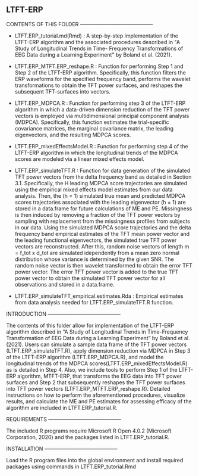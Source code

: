 ## LTFT-ERP
CONTENTS OF THIS FOLDER 
——————————————

* LTFT.ERP_tutorial.md(Rmd) : A step-by-step implementation of the LTFT-ERP algorithm and the associated procedures described in "A Study of Longitudinal Trends in Time-                                       Frequency Transformations of EEG Data during a Learning Experiment" by Boland et al. (2021).

* LTFT.ERP_MTFT.ERP_reshape.R : Function for performing Step 1 and Step 2 of the LTFT-ERP algorithm. Specifically, this function filters the ERP waveforms for the specified                                     frequency band, performs the wavelet transformations to obtain the TFT power surfaces, and reshapes the subsequent TFT-surfaces into vectors.

* LTFT.ERP_MDPCA.R : Function for performing step 3 of the LTFT-ERP algorithm in which a data-driven dimension reduction of the TFT power vectors is employed via                                      multidimensional principal component analysis (MDPCA). Specifically, this function estimates the trial-specific covariance matrices, the marginal covariance                      matrix, the leading eigenvectors, and the resulting MDPCA scores.

* LTFT.ERP_mixedEffectsModel.R : Function for performing step 4 of the LTFT-ERP algorithm in which the longitudinal trends of the MDPCA scores are modeled via a linear mixed                                      effects model.

* LTFT.ERP_simulateTFT.R : Function for data generation of the simulated TFT power vectors from the delta frequency band as detailed in Section 3.1. Specifically, the H leading                            MDPCA score trajectories are simulated using the empirical mixed effects model estimates from our data analysis. Then, the (h = 1) simulated true mean                            and predicted MDPCA scores trajectories associated with the leading eigenvector (h = 1) are stored in a data.frame for future calculations of ME and                              PE. Missingness is then induced by removing a fraction of the TFT power vectors by sampling with replacement from the missingness profiles from                                  subjects in our data. Using the simulated MDPCA score trajectories and the delta frequency band empirical estimates of the TFT mean power vector and                              the leading functional eigenvectors, the simulated true TFT power vectors are reconstructed. After this, random noise vectors of length m = f_tot x                              d_tot are simulated idependently from a mean zero normal distribution whose variance is determined by the given SNR. The random noise vector is then                              wavelet transformed to obtain the error TFT power vector. The error TFT power vector is added to the true TFT power vector to obtain the simulated TFT                            power vector for all observations and stored in a data.frame.       

* LTFT.ERP_simulateTFT_empirical.estimates.Rda : Empirical estimates from data analysis needed for LTFT.ERP_simulateTFT.R function.
                           
INTRODUCTION
——————————————	

The contents of this folder allow for implementation of the LTFT-ERP algorithm described in “A Study of Longitudinal Trends in Time-Frequency Transformation of EEG Data during a Learning Experiment” by Boland et al. (2021). Users can simulate a sample data frame of the TFT power vectors (LTFT.ERP_simulateTFT.R), apply dimension reduction via MDPCA in Step 3 of the LTFT-ERP algorithm (LTFT.ERP_MDPCA.R), and model the longitudinal trends of the MDPCA scores(LTFT.ERP_mixedEffectsModel.R) as is detailed in Step 4. Also, we include tools to perform Step 1 of the LTFT-ERP algorithm, MTFT-ERP, that transforms the EEG data into TFT power surfaces and Step 2 that subsequently reshapes the TFT power surfaces into TFT power vectors (LTFT.ERP_MTFT.ERP_reshape.R). Detailed instructions on how to perform the aforementioned procedures, visualize results, and calculate the ME and PE estimates for assessing efficacy of the algorithm are included in LTFT.ERP_tutorial.R.

REQUIREMENTS
——————————————	

The included R programs require Microsoft R Open 4.0.2 (Microsoft Corporation, 2020) and the packages listed in LTFT.ERP_tutorial.R.

INSTALLATION
——————————————

Load the R program files into the global environment and install required packages using commands in LTFT.ERP_tutorial.Rmd
